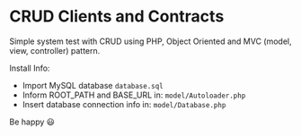 CRUD Clients and Contracts
====================

Simple system test with CRUD using PHP, Object Oriented and MVC (model, view, controller) pattern.

Install Info:
* Import MySQL database `database.sql`
* Inform ROOT_PATH and BASE_URL in: `model/Autoloader.php`
* Insert database connection info in: `model/Database.php`

Be happy :smiley: